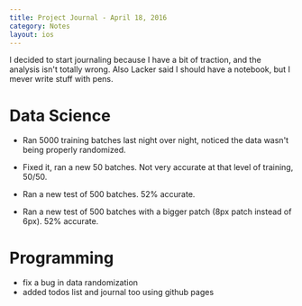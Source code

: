 ```yaml
---
title: Project Journal - April 18, 2016
category: Notes
layout: ios
---
```


I decided to start journaling because I have a bit of traction, and the analysis isn't totally wrong. Also Lacker said I should have a notebook, but I mever write stuff with pens.

# Data Science

* Ran 5000 training batches last night over night, noticed the data wasn't being properly randomized. 

* Fixed it, ran a new 50 batches. Not very accurate at that level of training, 50/50. 

* Ran a new test of 500 batches. 52% accurate.

* Ran a new test of 500 batches with a bigger patch (8px patch instead of 6px). 52% accurate.

# Programming

 * fix a bug in data randomization
 * added todos list and journal too using github pages
